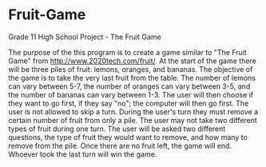 # Fruit-Game
Grade 11 High School Project - The Fruit Game

  The purpose of the this program is to create a game similar to
  "The Fruit Game" from http://www.2020tech.com/fruit/. At the start of the game 
  there will be three piles of fruit: lemons, oranges, and bananas. The objective 
  of the game is to take the very last fruit from the table. The number of lemons 
  can vary between 5-7, the number of oranges can vary between 3-5, and the number 
  of bananas can vary between 1-3. The user will then choose if they want to go first, 
  if they say "no"; the computer will then go first. The user is not allowed to skip
  a turn. During the user's turn they must remove a certain number of fruit
  from only a pile. The user may not take two different types of fruit during
  one turn. The user will be asked two different questions, the type of
  fruit they would want to remove, and how many to remove from the pile.
  Once there are no fruit left, the game will end. Whoever took the last
  turn will win the game.
